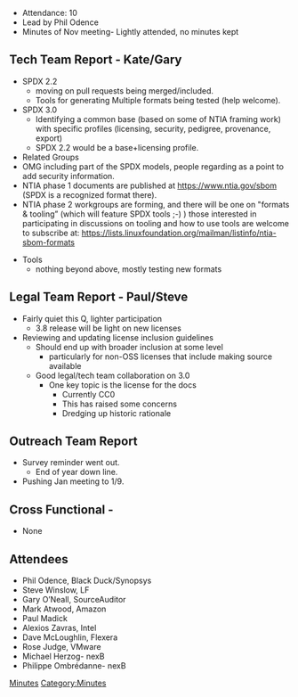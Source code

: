   - Attendance: 10
  - Lead by Phil Odence
  - Minutes of Nov meeting- Lightly attended, no minutes kept

## Tech Team Report - Kate/Gary

  - SPDX 2.2
      - moving on pull requests being merged/included.
      - Tools for generating Multiple formats being tested (help
        welcome).
  - SPDX 3.0
      - Identifying a common base (based on some of NTIA framing work)
        with specific profiles (licensing, security, pedigree,
        provenance, export)
      - SPDX 2.2 would be a base+licensing profile.
  - Related Groups
  - OMG including part of the SPDX models, people regarding as a point
    to add security information.
  - NTIA phase 1 documents are published at <https://www.ntia.gov/sbom>
    (SPDX is a recognized format there).
  - NTIA phase 2 workgroups are forming, and there will be one on
    "formats & tooling” (which will feature SPDX tools ;-) ) those
    interested in participating in discussions on tooling and how to use
    tools are welcome to subscribe at:
    <https://lists.linuxfoundation.org/mailman/listinfo/ntia-sbom-formats>

<!-- end list -->

  - Tools
      - nothing beyond above, mostly testing new formats

## Legal Team Report - Paul/Steve

  - Fairly quiet this Q, lighter participation
      - 3.8 release will be light on new licenses
  - Reviewing and updating license inclusion guidelines
      - Should end up with broader inclusion at some level
          - particularly for non-OSS licenses that include making source
            available
      - Good legal/tech team collaboration on 3.0
          - One key topic is the license for the docs
              - Currently CC0
              - This has raised some concerns
              - Dredging up historic rationale

## Outreach Team Report

  - Survey reminder went out.
      - End of year down line.
  - Pushing Jan meeting to 1/9.

## Cross Functional -

  - None

## Attendees

  - Phil Odence, Black Duck/Synopsys
  - Steve Winslow, LF
  - Gary O’Neall, SourceAuditor
  - Mark Atwood, Amazon
  - Paul Madick
  - Alexios Zavras, Intel
  - Dave McLoughlin, Flexera
  - Rose Judge, VMware
  - Michael Herzog- nexB
  - Philippe Ombrédanne- nexB

[Minutes](Category:General "wikilink")
[Category:Minutes](Category:Minutes "wikilink")
